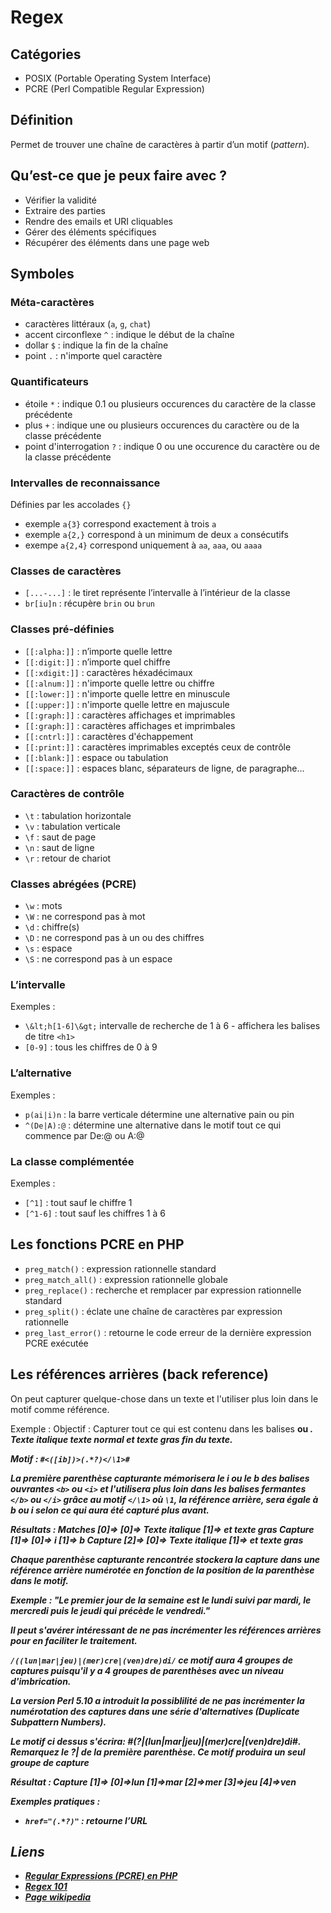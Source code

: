 # Regex

## Catégories

- POSIX (Portable Operating System Interface)
- PCRE (Perl Compatible Regular Expression)

## Définition

Permet de trouver une chaîne de caractères à partir d’un motif (*pattern*).

## Qu’est-ce que je peux faire avec ?

- Vérifier la validité
- Extraire des parties
- Rendre des emails et URI cliquables
- Gérer des éléments spécifiques
- Récupérer des éléments dans une page web

## Symboles

### Méta-caractères

- caractères littéraux (`a`, `g`, `chat`)
- accent circonflexe `^` : indique le début de la chaîne
- dollar `$` : indique la fin de la chaîne
- point `.` : n'importe quel caractère

### Quantificateurs

- étoile `*` : indique 0.1 ou plusieurs occurences du caractère de la classe précédente
- plus `+` : indique une ou plusieurs occurences du caractère ou de la classe précédente
- point d'interrogation `?` : indique 0 ou une occurence du caractère ou de la classe précédente

### Intervalles de reconnaissance

Définies par les accolades `{}`
- exemple `a{3}` correspond exactement à trois `a`
- exemple `a{2,}` correspond à un minimum de deux `a` consécutifs
- exempe `a{2,4}` correspond uniquement à `aa`, `aaa`, ou `aaaa`

### Classes de caractères

- `[...-...]` : le tiret représente l’intervalle à l’intérieur de la classe
- `br[iu]n` : récupère `brin` ou `brun`

### Classes pré-définies

- `[[:alpha:]]` : n’importe quelle lettre
- `[[:digit:]]` : n’importe quel chiffre
- `[[:xdigit:]]` : caractères héxadécimaux
- `[[:alnum:]]` : n'importe quelle lettre ou chiffre
- `[[:lower:]]` : n'importe quelle lettre en minuscule
- `[[:upper:]]` : n'importe quelle lettre en majuscule
- `[[:graph:]]` : caractères affichages et imprimables
- `[[:graph:]]` : caractères affichages et imprimbales
- `[[:cntrl:]]` : caractères d'échappement
- `[[:print:]]` : caractères imprimables exceptés ceux de contrôle
- `[[:blank:]]` : espace ou tabulation
- `[[:space:]]` : espaces blanc, séparateurs de ligne, de paragraphe...

### Caractères de contrôle

- `\t` : tabulation horizontale
- `\v` : tabulation verticale
- `\f` : saut de page
- `\n` : saut de ligne
- `\r` : retour de chariot

### Classes abrégées (PCRE)

- `\w` : mots
- `\W` : ne correspond pas à mot
- `\d` : chiffre(s)
- `\D` : ne correspond pas à un ou des chiffres
- `\s` : espace
- `\S` : ne correspond pas à un espace

### L’intervalle

Exemples :
- `\&lt;h[1-6]\&gt;` intervalle de recherche de 1 à 6 - affichera les balises de titre `<h1>`
- `[0-9]` : tous les chiffres de 0 à 9

### L’alternative

Exemples :
- `p(ai|i)n` : la barre verticale détermine une alternative pain ou pin
- `^(De|A):@` : détermine une alternative dans le motif tout ce qui commence par De:@ ou A:@

### La classe complémentée

Exemples :
- `[^1]` : tout sauf le chiffre 1
- `[^1-6]` : tout sauf les chiffres 1 à 6

## Les fonctions PCRE en PHP

- `preg_match()` : expression rationnelle standard
- `preg_match_all()` : expression rationnelle globale
- `preg_replace()` : recherche et remplacer par expression rationnelle standard
- `preg_split()` : éclate une chaîne de caractères par expression rationnelle
- `preg_last_error()` : retourne le code erreur de la dernière expression PCRE exécutée

## Les références arrières (back reference)

On peut capturer quelque-chose dans un texte et l'utiliser plus loin dans le motif comme référence.

Exemple :
Objectif : Capturer tout ce qui est contenu dans les balises <b> ou <i>.
<i>Texte italique</i> texte normal <b> et texte gras</b> fin du texte.

Motif : `#<([ib])>(.*?)</\1>#`

La première parenthèse capturante mémorisera le i ou le b des balises ouvrantes `<b>` ou `<i>` et l'utilisera plus loin dans les balises fermantes `</b>` ou `</i>` grâce au motif `</\1>` où `\1`, la référence arrière, sera égale à b ou i selon ce qui aura été capturé plus avant.

Résultats :
    Matches [0]=>
    [0]=> <i>Texte italique</i>
    [1]=> <b> et texte gras</b>
    Capture [1]=>
    [0]=> i
    [1]=> b
    Capture [2]=>
    [0]=> Texte italique
    [1]=> et texte gras

Chaque parenthèse capturante rencontrée stockera la capture dans une référence arrière numérotée en fonction de la position de la parenthèse dans le motif.

Exemple : 
"Le premier jour de la semaine est le lundi suivi par mardi, le mercredi puis le jeudi qui précède le vendredi."

Il peut s'avérer intéressant de ne pas incrémenter les références arrières pour en faciliter le traitement.

`/((lun|mar|jeu)|(mer)cre|(ven)dre)di/` ce motif aura 4 groupes de captures puisqu'il y a 4 groupes de parenthèses avec un niveau d'imbrication.

La version Perl 5.10 a introduit la possiblilité de ne pas incrémenter la numérotation des captures dans une série d'alternatives (Duplicate Subpattern Numbers).

Le motif ci dessus s'écrira: #(?|(lun|mar|jeu)|(mer)cre|(ven)dre)di#. Remarquez le ?| de la première parenthèse. Ce motif produira un seul groupe de capture

Résultat : 
Capture [1]=>
    [0]=>lun
    [1]=>mar
    [2]=>mer
    [3]=>jeu
    [4]=>ven


**Exemples pratiques** :
- `href="(.*?)"` : retourne l’URL

## Liens

- [Regular Expressions (PCRE) en PHP](http://fr2.php.net/manual/en/book.pcre.php)
- [Regex 101](http://regex101.com/)
- [Page wikipedia](http://fr.wikipedia.org/wiki/Expression_rationnelle)